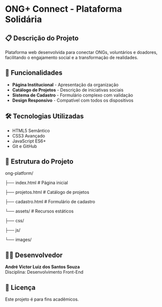 # ONG+ Connect - Plataforma Solidária

## 📋 Descrição do Projeto
Plataforma web desenvolvida para conectar ONGs, voluntários e doadores, facilitando o engajamento social e a transformação de realidades.

## 🚀 Funcionalidades
- **Página Institucional** - Apresentação da organização
- **Catálogo de Projetos** - Descrição de iniciativas sociais
- **Sistema de Cadastro** - Formulário complexo com validação
- **Design Responsivo** - Compatível com todos os dispositivos

## 🛠 Tecnologias Utilizadas
- HTML5 Semântico
- CSS3 Avançado
- JavaScript ES6+
- Git e GitHub

## 📁 Estrutura do Projeto
ong-platform/

├── index.html # Página inicial

├── projetos.html # Catálogo de projetos

├── cadastro.html # Formulário de cadastro

└── assets/ # Recursos estáticos

├── css/

├── js/

└── images/

## 👨‍💻 Desenvolvedor
**André Victor Luiz dos Santos Souza**  
Disciplina: Desenvolvimento Front-End

## 📄 Licença
Este projeto é para fins acadêmicos.
